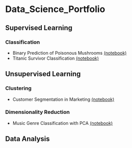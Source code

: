 # Data_Science_Portfolio
## Supervised Learning
### Classification
- Binary Prediction of Poisonous Mushrooms [(notebook)](Binary_Prediction_of_Poisonous_Mushrooms/binary-prediction-of-poisonous-mushrooms.ipynb)
- Titanic Survivor Classification [(notebook)](Titanic_Survivor_Classification/titanic-machine-learning-from-disaster.ipynb)
## Unsupervised Learning
### Clustering
- Customer Segmentation in Marketing [(notebook)](Customer_Segmentation_in_Marketing/customer-segmentation-in-marketing.ipynb)
### Dimensionality Reduction
- Music Genre Classification with PCA [(notebook)](Music_Genre_Classification_with_PCA/music-genre-classification-with-pca.ipynb)
## Data Analysis
